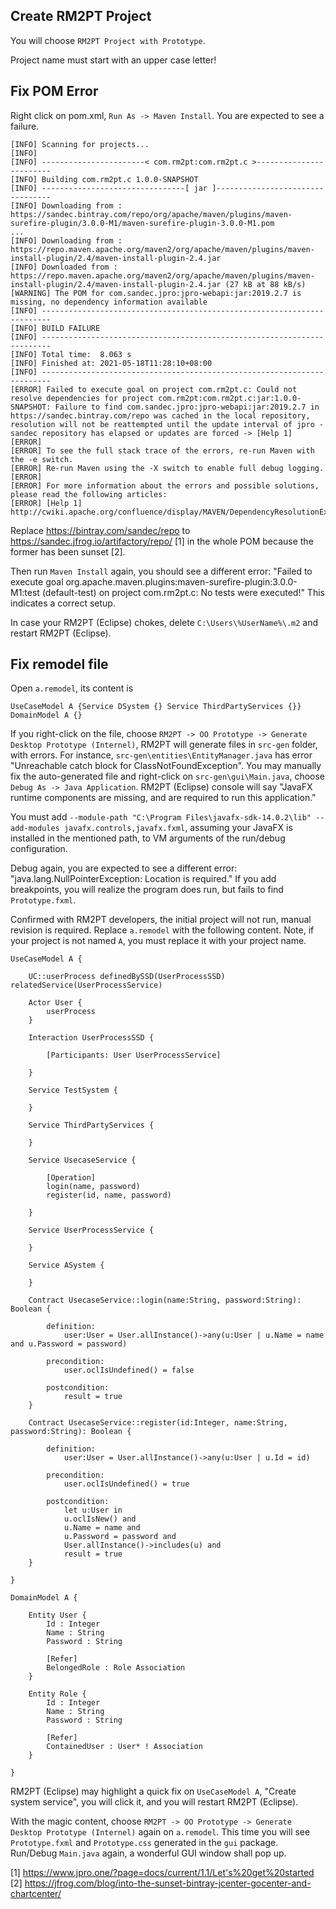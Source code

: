 ## Create RM2PT Project

You will choose `RM2PT Project with Prototype`.

Project name must start with an upper case letter!

## Fix POM Error

Right click on pom.xml, `Run As -> Maven Install`. You are expected to see a failure.

```
[INFO] Scanning for projects...
[INFO] 
[INFO] -----------------------< com.rm2pt:com.rm2pt.c >------------------------
[INFO] Building com.rm2pt.c 1.0.0-SNAPSHOT
[INFO] --------------------------------[ jar ]---------------------------------
[INFO] Downloading from : https://sandec.bintray.com/repo/org/apache/maven/plugins/maven-surefire-plugin/3.0.0-M1/maven-surefire-plugin-3.0.0-M1.pom
...
[INFO] Downloading from : https://repo.maven.apache.org/maven2/org/apache/maven/plugins/maven-install-plugin/2.4/maven-install-plugin-2.4.jar
[INFO] Downloaded from : https://repo.maven.apache.org/maven2/org/apache/maven/plugins/maven-install-plugin/2.4/maven-install-plugin-2.4.jar (27 kB at 88 kB/s)
[WARNING] The POM for com.sandec.jpro:jpro-webapi:jar:2019.2.7 is missing, no dependency information available
[INFO] ------------------------------------------------------------------------
[INFO] BUILD FAILURE
[INFO] ------------------------------------------------------------------------
[INFO] Total time:  8.063 s
[INFO] Finished at: 2021-05-18T11:28:10+08:00
[INFO] ------------------------------------------------------------------------
[ERROR] Failed to execute goal on project com.rm2pt.c: Could not resolve dependencies for project com.rm2pt:com.rm2pt.c:jar:1.0.0-SNAPSHOT: Failure to find com.sandec.jpro:jpro-webapi:jar:2019.2.7 in https://sandec.bintray.com/repo was cached in the local repository, resolution will not be reattempted until the update interval of jpro - sandec repository has elapsed or updates are forced -> [Help 1]
[ERROR] 
[ERROR] To see the full stack trace of the errors, re-run Maven with the -e switch.
[ERROR] Re-run Maven using the -X switch to enable full debug logging.
[ERROR] 
[ERROR] For more information about the errors and possible solutions, please read the following articles:
[ERROR] [Help 1] http://cwiki.apache.org/confluence/display/MAVEN/DependencyResolutionException
```

Replace https://bintray.com/sandec/repo to https://sandec.jfrog.io/artifactory/repo/ [1] in the whole POM because the former has been sunset [2].

Then run `Maven Install` again, you should see a different error: "Failed to execute goal org.apache.maven.plugins:maven-surefire-plugin:3.0.0-M1:test (default-test) on project com.rm2pt.c: No tests were executed!" This indicates a correct setup.

In case your RM2PT (Eclipse) chokes, delete `C:\Users\%UserName%\.m2` and restart RM2PT (Eclipse).

## Fix remodel file
Open `a.remodel`, its content is 

```
UseCaseModel A {Service DSystem {} Service ThirdPartyServices {}}
DomainModel A {}
```

If you right-click on the file, choose `RM2PT -> OO Prototype -> Generate Desktop Prototype (Internel)`, RM2PT will generate files in `src-gen` folder, with errors. For instance, `src-gen\entities\EntityManager.java` has error "Unreachable catch block for ClassNotFoundException". You may manually fix the auto-generated file and  right-click on `src-gen\gui\Main.java`, choose `Debug As -> Java Application`. RM2PT (Eclipse) console will say "JavaFX runtime components are missing, and are required to run this application."

You must add `--module-path "C:\Program Files\javafx-sdk-14.0.2\lib" --add-modules javafx.controls,javafx.fxml`, assuming your JavaFX is installed in the mentioned path, to VM arguments of the run/debug configuration.

Debug again, you are expected to see a different error: "java.lang.NullPointerException: Location is required." If you add breakpoints, you will realize the program does run, but fails to find `Prototype.fxml`.

Confirmed with RM2PT developers, the initial project will not run, manual revision is required. Replace `a.remodel` with the following content. Note, if your project is not named `A`, you must replace it with your project name.

```
UseCaseModel A {

	UC::userProcess definedBySSD(UserProcessSSD) relatedService(UserProcessService)

	Actor User {
		userProcess
	}

	Interaction UserProcessSSD {

		[Participants: User UserProcessService]

	}

	Service TestSystem {

	}

	Service ThirdPartyServices {

	}

	Service UsecaseService {

		[Operation]
		login(name, password)
		register(id, name, password)

	}

	Service UserProcessService {

	}

	Service ASystem {

	}

	Contract UsecaseService::login(name:String, password:String): Boolean {

		definition:
			user:User = User.allInstance()->any(u:User | u.Name = name and u.Password = password)

		precondition:
			user.oclIsUndefined() = false

		postcondition:
			result = true
	}

	Contract UsecaseService::register(id:Integer, name:String, password:String): Boolean {

		definition:
			user:User = User.allInstance()->any(u:User | u.Id = id)

		precondition:
			user.oclIsUndefined() = true

		postcondition:
			let u:User in
			u.oclIsNew() and
			u.Name = name and
			u.Password = password and
			User.allInstance()->includes(u) and
			result = true
	}

}

DomainModel A {

	Entity User {
		Id : Integer
		Name : String
		Password : String

		[Refer]
		BelongedRole : Role Association
	}

	Entity Role {
		Id : Integer
		Name : String
		Password : String

		[Refer]
		ContainedUser : User* ! Association
	}

}
```

RM2PT (Eclipse) may highlight a quick fix on `UseCaseModel A`, "Create system service", you will click it, and you will restart RM2PT (Eclipse).

With the magic content,  choose `RM2PT -> OO Prototype -> Generate Desktop Prototype (Internel)` again on `a.remodel`. This time you will see `Prototype.fxml` and `Prototype.css` generated in the `gui` package. Run/Debug `Main.java` again, a wonderful GUI window shall pop up.


[1] https://www.jpro.one/?page=docs/current/1.1/Let's%20get%20started <br>
[2] https://jfrog.com/blog/into-the-sunset-bintray-jcenter-gocenter-and-chartcenter/
